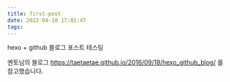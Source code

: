 ```yaml
---
title: first-post
date: 2022-04-10 17:01:47
tags:
---
```


hexo + github 블로그 포스트 테스팅

멘토님의 블로그 https://taetaetae.github.io/2016/09/18/hexo_github_blog/ 를 참고했습니다.